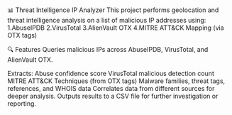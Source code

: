 📊 Threat Intelligence IP Analyzer
This project performs geolocation and threat intelligence analysis on a list of malicious IP addresses using:
1.AbuseIPDB
2.VirusTotal
3.AlienVault OTX
4.MITRE ATT&CK Mapping (via OTX tags)

🔍 Features
Queries malicious IPs across AbuseIPDB, VirusTotal, and AlienVault OTX.

Extracts:
Abuse confidence score
VirusTotal malicious detection count
MITRE ATT&CK Techniques (from OTX tags)
Malware families, threat tags, references, and WHOIS data
Correlates data from different sources for deeper analysis.
Outputs results to a CSV file for further investigation or reporting.
